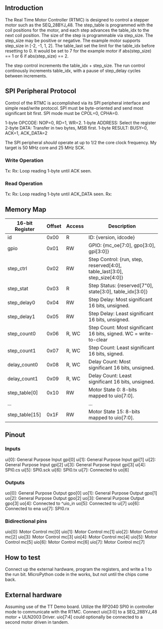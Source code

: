 ## Introduction

The Real Time Motor Controller (RTMC) is designed to control a stepper motor such as the SEQ_28BYJ_48. The step_table
is programmed with the coil positions for the motor, and each step advances the table_idx to the next coil position.
The size of the step is programmable via step_size. The step_size may be positive or negative. The example motor
supports step_size in [-2, -1, 1, 2]. The table_last set the limit for the table_idx before resetting to 0. It would
be set to 7 for the example motor if abs(step_size) == 1 or 6 if abs(step_size) == 2.

The step control increments the table_idx + step_size. The run control continously increments table_idx, with a
pause of step_delay cycles between increments.

## SPI Peripheral Protocol

Control of the RTMC is accomplished via its SPI peripheral interface and simple read/write protocol.
SPI must be byte-oriented and send most significant bit first.
SPI mode must be CPOL=0, CPHA=0.

1-byte OPCODE: NOP=0, RD=1, WR=2.
1-byte ADDRESS: Select the register
2-byte DATA: Transfer in two bytes, MSB first.
1-byte RESULT: BUSY=0, ACK=1, ACK_DATA=2

The SPI peripheral _should_ operate at up to 1/2 the core clock frequency. My target is 50 MHz core and 25 MHz SCK.

### Write Operation

Tx: <WR><ADDR><DATA0><DATA1>
Rx: Loop reading 1-byte <RESULT> until ACK seen.

### Read Operation

Tx: <RD><ADDR>
Rx: Loop reading 1-byte <RESULT> until ACK_DATA seen.
Rx: <DATA0><DATA1>

## Memory Map

| 16-bit Register   | Offset  | Access | Description                                                                |
| ----------------- | ------- | ------ | ---------------------------------------------------------------------------|
| id                |  0x00   | R      | ID: {version, idcode}                                                      |
| gpio              |  0x01   | RW     | GPIO: {mc_oe[7:0], gpo[3:0], gpi[3:0]}                                     |
| step_ctrl         |  0x02   | RW     | Step Control: {run, step, reserved[4:0], table_last[3:0], step_size[4:0]}  |
| step_stat         |  0x03   | R      | Step Status: {reserved[7"0], state[3:0], table_idx[3:0]}                   |
| step_delay0       |  0x04   | RW     | Step Delay: Most significant 16 bits, unsigned.                            |
| step_delay1       |  0x05   | RW     | Step Delay: Least significant 16 bits, unsigned.                           |
| step_count0       |  0x06   | R, WC  | Step Count: Most significant 16 bits, signed. WC = write-to-clear          |
| step_count1       |  0x07   | R, WC  | Step Count: Least significant 16 bits, signed.                             |
| delay_count0      |  0x08   | R, WC  | Delay Count: Most significant 16 bits, unsigned.                           |
| delay_count1      |  0x09   | R, WC  | Delay Count: Least significant 16 bits, unsigned.                          |
| step_table[0]     |  0x10   | RW     | Motor State 0: 8-bits mapped to uio[7:0].                                  |
| ...               |         |        | ...                                                                        |
| step_table[15]    |  0x1F   | RW     | Motor State 15: 8-bits mapped to uio[7:0].                                 |

## Pinout

### Inputs
ui[0]: General Purpose Input gpi[0]
ui[1]: General Purpose Input gpi[1]
ui[2]: General Purpose Input gpi[2]
ui[3]: General Purpose Input gpi[3]
ui[4]: SPI0.cs
ui[5]: SPI0.sck
ui[6]: SPI0.tx
ui[7]: Connected to uo[6]

### Outputs
uo[0]: General Purpose Output gpo[0]
uo[1]: General Purpose Output gpo[1]
uo[2]: General Purpose Output gpo[2]
uo[3]: General Purpose Output gpo[3]
uo[4]: Connected to ^uio_in
uo[5]: Connected to ui[7]
uo[6]: Connected to ena
uo[7]: SPI0.rx

### Bidirectional pins
uio[0]: Motor Control mc[0]
uio[1]: Motor Control mc[1]
uio[2]: Motor Control mc[2]
uio[3]: Motor Control mc[3]
uio[4]: Motor Control mc[4]
uio[5]: Motor Control mc[5]
uio[6]: Motor Control mc[6]
uio[7]: Motor Control mc[7]

## How to test

Connect up the external hardware, program the registers, and write a 1 to the run bit.
MicroPython code in the works, but not until the chips come back.

## External hardware

Assuming use of the TT Demo board.
Utilize the RP2040 SPI0 in controller mode to communicate with the RTMC.
Connect uio[3:0] to a SEQ_28BYJ_48 motor + ULN2003 Driver.
uio[7:4] could optionally be connected to a second motor driven in tandem.
